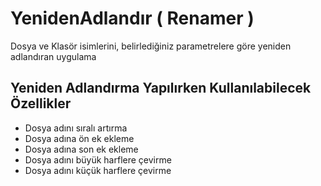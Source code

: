 # YenidenAdlandır  ( Renamer )
Dosya ve Klasör isimlerini, belirlediğiniz parametrelere göre yeniden adlandıran uygulama

## Yeniden Adlandırma Yapılırken Kullanılabilecek Özellikler
* Dosya adını sıralı artırma
* Dosya adına ön ek ekleme
* Dosya adına son ek ekleme
* Dosya adını büyük harflere çevirme
* Dosya adını küçük harflere çevirme
